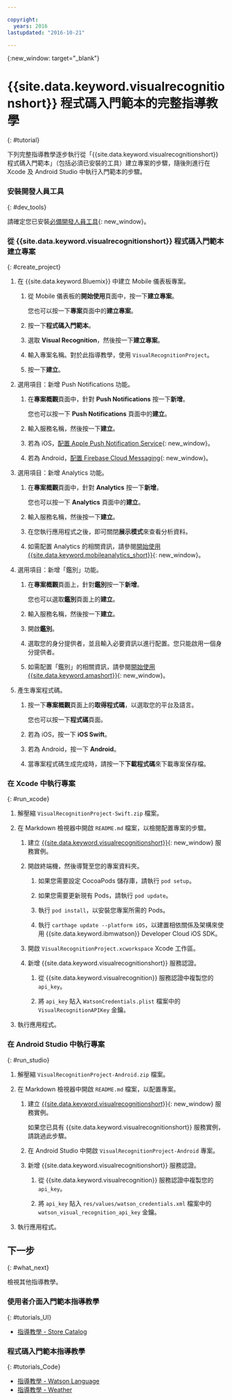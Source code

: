```yaml
---

copyright:
  years: 2016
lastupdated: "2016-10-21"

---
```

{:new_window: target="_blank"}

# {{site.data.keyword.visualrecognitionshort}} 程式碼入門範本的完整指導教學
{: #tutorial}

下列完整指導教學逐步執行從「{{site.data.keyword.visualrecognitionshort}} 程式碼入門範本」（包括必須已安裝的工具）建立專案的步驟，隨後則進行在 Xcode 及 Android Studio 中執行入門範本的步驟。


### 安裝開發人員工具
{: #dev_tools}

請確定您已安裝[必備開發人員工具](get_code.html#prereq-dev-tools){: new_window}。


### 從 {{site.data.keyword.visualrecognitionshort}} 程式碼入門範本建立專案
{: #create_project}

1. 在 {{site.data.keyword.Bluemix}} 中建立 Mobile 儀表板專案。

   1. 從 Mobile 儀表板的**開始使用**頁面中，按一下**建立專案**。

      您也可以按一下**專案**頁面中的**建立專案**。

   2. 按一下**程式碼入門範本**。

   3. 選取 **Visual Recognition**，然後按一下**建立專案**。

   4. 輸入專案名稱。對於此指導教學，使用 `VisualRecognitionProject`。
   
   5. 按一下**建立**。

2. 選用項目：新增 Push Notifications 功能。

   1. 在**專案概觀**頁面中，針對 **Push Notifications** 按一下**新增**。

      您也可以按一下 **Push Notifications** 頁面中的**建立**。

   2. 輸入服務名稱，然後按一下**建立**。

   3. 若為 iOS，[配置 Apple Push Notification Service](/docs/services/mobilepush/t_push_provider_ios.html){: new_window}。

   4. 若為 Android，[配置 Firebase Cloud Messaging](/docs/services/mobilepush/t_push_provider_android.html){: new_window}。
   
3. 選用項目：新增 Analytics 功能。

   1. 在**專案概觀**頁面中，針對 **Analytics** 按一下**新增**。

      您也可以按一下 **Analytics** 頁面中的**建立**。

   2. 輸入服務名稱，然後按一下**建立**。
   
   3. 在您執行應用程式之後，即可關閉**展示模式**來查看分析資料。
   
   4. 如需配置 Analytics 的相關資訊，請參閱[開始使用 {{site.data.keyword.mobileanalytics_short}}](/docs/services/mobileanalytics/index.html){: new_window}。
  
4. 選用項目：新增「鑑別」功能。

   1. 在**專案概觀**頁面上，針對**鑑別**按一下**新增**。

      您也可以選取**鑑別**頁面上的**建立**。

   2. 輸入服務名稱，然後按一下**建立**。
   
   3. 開啟**鑑別**。
   
   4. 選取您的身分提供者，並且輸入必要資訊以進行配置。您只能啟用一個身分提供者。

   5. 如需配置「鑑別」的相關資訊，請參閱[開始使用 {{site.data.keyword.amashort}}](/docs/services/mobileaccess/index.html){: new_window}。

5. 產生專案程式碼。

   1. 按一下**專案概觀**頁面上的**取得程式碼**，以選取您的平台及語言。
   
      您也可以按一下**程式碼**頁面。
      
   2. 若為 iOS，按一下 **iOS Swift**。
   
   3. 若為 Android，按一下 **Android**。
   
   4. 當專案程式碼生成完成時，請按一下**下載程式碼**來下載專案保存檔。


### 在 Xcode 中執行專案
{: #run_xcode}

1. 解壓縮 `VisualRecognitionProject-Swift.zip` 檔案。

2. 在 Markdown 檢視器中開啟 `README.md` 檔案，以檢閱配置專案的步驟。

   1. 建立 [{{site.data.keyword.visualrecognitionshort}}](https://console.{DomainName}/catalog/services/visual-recognition/){: new_window} 服務實例。
   
   2. 開啟終端機，然後導覽至您的專案資料夾。
   
      1. 如果您需要設定 CocoaPods 儲存庫，請執行 `pod setup`。
      
      2. 如果您需要更新現有 Pods，請執行 `pod update`。
      
      3. 執行 `pod install`，以安裝您專案所需的 Pods。
      
      4. 執行 `carthage update --platform iOS`，以建置相依關係及架構來使用 {{site.data.keyword.ibmwatson}} Developer Cloud iOS SDK。
      
   3. 開啟 `VisualRecognitionProject.xcworkspace` Xcode 工作區。
   
   4. 新增 {{site.data.keyword.visualrecognitionshort}} 服務認證。
   
      1. 從 {{site.data.keyword.visualrecognition}} 服務認證中複製您的 `api_key`。
      
      2. 將 `api_key` 貼入 `WatsonCredentials.plist` 檔案中的 `VisualRecognitionAPIKey` 金鑰。
      
3. 執行應用程式。


### 在 Android Studio 中執行專案
{: #run_studio}

1. 解壓縮 `VisualRecognitionProject-Android.zip` 檔案。

2. 在 Markdown 檢視器中開啟 `README.md` 檔案，以配置專案。

   1. 建立 [{{site.data.keyword.visualrecognitionshort}}](https://console.{DomainName}/catalog/services/visual-recognition/){: new_window} 服務實例。
   
      如果您已具有 {{site.data.keyword.visualrecognitionshort}} 服務實例，請跳過此步驟。
   
   2. 在 Android Studio 中開啟 `VisualRecognitionProject-Android` 專案。
   
   4. 新增 {{site.data.keyword.visualrecognitionshort}} 服務認證。
   
      1. 從 {{site.data.keyword.visualrecognition}} 服務認證中複製您的 `api_key`。
      
      2. 將 `api_key` 貼入 `res/values/watson_credentials.xml` 檔案中的 `watson_visual_recognition_api_key` 金鑰。
      
3. 執行應用程式。


## 下一步
{: #what_next}

檢視其他指導教學。


### 使用者介面入門範本指導教學
{: #tutorials_UI}

* [指導教學 - Store Catalog](tutorial_store_catalog.html)


### 程式碼入門範本指導教學
{: #tutorials_Code}

* [指導教學 - Watson Language](tutorial_watson_language.html)
* [指導教學 - Weather](tutorial_weather.html)
